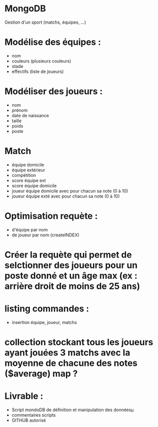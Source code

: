 # MongoDB
Gestion d'un sport (matchs, équipes, ...)
# Modélise des équipes :
- nom
- couleurs (plusieurs couleurs)
- stade
- effectifs (liste de joueurs)

# Modéliser des joueurs : 
- nom
- prénom
- date de naissance
- taille
- poids
- poste

# Match
- équipe domicile
- équipe extérieur
- compétition
- score équipe ext
- score équipe domicile
- joueur équipe domicile avec pour chacun sa note (0 à 10)
- joueur équipe exté avec pour chacun sa note (0 à 10)

# Optimisation requète :
- d'équipe par nom 
- de joueur par nom
(createINDEX) 

# Créer la requète qui permet de selctionner des joueurs pour un poste donné et un âge max (ex : arrière droit de moins de 25 ans)

# listing commandes : 
- insertion équipe, joueur, matchs

# collection stockant tous les joueurs ayant jouées 3 matchs avec la moyenne de chacune des notes ($average) map ? 

# Livrable :
- Script mondoDB de définition et manipulation des donnéesµ
- commentaires scripts
- GITHUB autorisé
